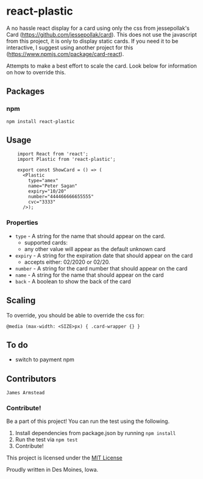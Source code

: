# react-plastic

A no hassle react display for a card using only the css from jessepollak's Card (https://github.com/jessepollak/card). This does not use the javascript from this project, it is only to display static cards. If you need it to be interactive, I suggest using another project for this (https://www.npmjs.com/package/card-react).  

Attempts to make a best effort to scale the card. Look below for information on how to override this.

## Packages

### npm

```shell
npm install react-plastic
```

## Usage

```
	import React from 'react';
	import Plastic from 'react-plastic';

	export const ShowCard = () => (
      <Plastic
        type="amex"
        name="Peter Sagan"
        expiry="10/20"
        number="444466666655555"
        cvc="3333"
      />);
```

### Properties

* `type` - A string for the name that should appear on the card. 
  * supported cards: 
  * any other value will appear as the default unknown card
* `expiry` - A string for the expiration date that should appear on the card
  * accepts either: 02/2020 or 02/20.
* `number` - A string for the card number that should appear on the card
* `name` - A string for the name that should appear on the card
* `back` - A boolean to show the back of the card

## Scaling

To override, you should be able to override the css for:

`@media (max-width: <SIZE>px) { .card-wrapper {} }`

## To do
* switch to payment npm

## Contributors

```
James Armstead
```

### Contribute!

Be a part of this project! You can run the test using the following.

1. Install dependencies from package.json by running `npm install`
2. Run the test via `npm test`
3. Contribute!

This project is licensed under the [MIT License](http://en.wikipedia.org/wiki/MIT_License)

Proudly written in Des Moines, Iowa.